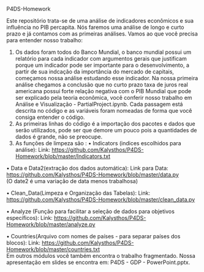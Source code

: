 P4DS-Homework

Este repositório trata-se de uma análise de indicadores econômicos e sua influência no PIB percapita. Nós faremos uma análise de longo e curto prazo e já contamos com as primeiras análises. 
Vamos ao que você precisa para entender nosso trabalho:
1. Os dados foram todos do Banco Mundial, o banco mundial possui um relatório para cada indicador com argumentos gerais que justificam porque um indicador pode ser importante para o desenvolvimento, a partir de sua indcação da importância do mercado de capitais, começamos nossa análise estudando esse indicador. Na nossa primeira análise chegamos a conclusão que no curto prazo taxa de juros real americana possui forte relação negativa com o PIB Mundial que pode ser explicado pela teoria econômica, você conferir nosso trabalho em Análise e Visualização - PartialProject.ipynb. Cada passagem está descrita no código e as variáveis foram nomeadas de forma que você consiga entender o código. 
2. As primeiras linhas do código é a importação dos pacotes e dados que serão utilizados, pode ser que demore um pouco pois a quantidades de dados é grande, não se preocupe. 
3. As funções de limpeza são : 
•	Indicators (indices escolhidos para análise):
Link: https://github.com/Kalysthos/P4DS-Homework/blob/master/Indicators.txt  

•	 Data e Data2(extração dos dados automática):
Link para Data: https://github.com/Kalysthos/P4DS-Homework/blob/master/data.py  
(O date2 é uma variação de data menos trabalhosa)

•	Clean_Data(Limpeza e Organização das Tabelas): 
Link: https://github.com/Kalysthos/P4DS-Homework/blob/master/clean_data.py  

•	Analyze (Função para facilitar a seleção de dados para objetivos específicos):
Link: https://github.com/Kalysthos/P4DS-Homework/blob/master/analyze.py  

•	 Countries(Arquivo com nomes de países - para separar países dos blocos):
Link: https://github.com/Kalysthos/P4DS-Homework/blob/master/countries.txt   
Em outros módulos você também encontra o trabalho fragmentado. 
Nossa apresentação em slides se encontra em: P4DS - GDP - PowerPoint.pptx.
